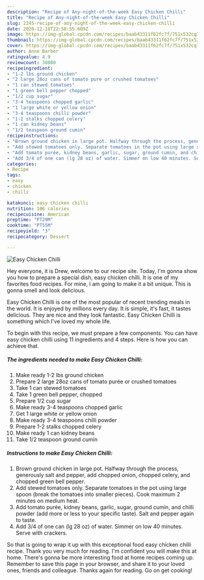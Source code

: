 ```yaml
---
description: "Recipe of Any-night-of-the-week Easy Chicken Chilli"
title: "Recipe of Any-night-of-the-week Easy Chicken Chilli"
slug: 2245-recipe-of-any-night-of-the-week-easy-chicken-chilli
date: 2020-12-18T22:58:55.609Z
image: https://img-global.cpcdn.com/recipes/baab43311f62fc7f/751x532cq70/easy-chicken-chilli-recipe-main-photo.jpg
thumbnail: https://img-global.cpcdn.com/recipes/baab43311f62fc7f/751x532cq70/easy-chicken-chilli-recipe-main-photo.jpg
cover: https://img-global.cpcdn.com/recipes/baab43311f62fc7f/751x532cq70/easy-chicken-chilli-recipe-main-photo.jpg
author: Anne Barber
ratingvalue: 4.9
reviewcount: 38080
recipeingredient:
- "1-2 lbs ground chicken"
- "2 large 28oz cans of tomato pure or crushed tomatoes"
- "1 can stewed tomatoes"
- "1 green bell pepper chopped"
- "1/2 cup sugar"
- "3-4 teaspoons chopped garlic"
- "1 large white or yellow onion"
- "3-4 teaspoons chilli powder"
- "1-2 stalks chopped celery"
- "1 can kidney beans"
- "1/2 teaspoon ground cumin"
recipeinstructions:
- "Brown ground chicken in large pot. Halfway through the process, generously salt and pepper, add chopped onion, chopped celery, and chopped green bell pepper."
- "Add stewed tomatoes only. Separate tomatoes in the pot using large spoon (break the tomatoes into smaller pieces). Cook maximum 2 minutes on medium heat."
- "Add tomato purée, kidney beans, garlic, sugar, ground cumin, and chilli powder (add more or less to your specific taste). Salt and pepper again to taste."
- "Add 3/4 of one can (lg 28 oz) of water. Simmer on low 40 minutes. Serve with crackers."
categories:
- Recipe
tags:
- easy
- chicken
- chilli

katakunci: easy chicken chilli 
nutrition: 106 calories
recipecuisine: American
preptime: "PT29M"
cooktime: "PT55M"
recipeyield: "3"
recipecategory: Dessert

---
```



![Easy Chicken Chilli](https://img-global.cpcdn.com/recipes/baab43311f62fc7f/751x532cq70/easy-chicken-chilli-recipe-main-photo.jpg)

Hey everyone, it is Drew, welcome to our recipe site. Today, I'm gonna show you how to prepare a special dish, easy chicken chilli. It is one of my favorites food recipes. For mine, I am going to make it a bit unique. This is gonna smell and look delicious.



Easy Chicken Chilli is one of the most popular of recent trending meals in the world. It is enjoyed by millions every day. It is simple, it's fast, it tastes delicious. They are nice and they look fantastic. Easy Chicken Chilli is something which I've loved my whole life.


To begin with this recipe, we must prepare a few components. You can have easy chicken chilli using 11 ingredients and 4 steps. Here is how you can achieve that.

<!--inarticleads1-->

##### The ingredients needed to make Easy Chicken Chilli:

1. Make ready 1-2 lbs ground chicken
1. Prepare 2 large 28oz cans of tomato purée or crushed tomatoes
1. Take 1 can stewed tomatoes
1. Take 1 green bell pepper, chopped
1. Prepare 1/2 cup sugar
1. Make ready 3-4 teaspoons chopped garlic
1. Get 1 large white or yellow onion
1. Make ready 3-4 teaspoons chilli powder
1. Prepare 1-2 stalks chopped celery
1. Make ready 1 can kidney beans
1. Take 1/2 teaspoon ground cumin




<!--inarticleads2-->

##### Instructions to make Easy Chicken Chilli:

1. Brown ground chicken in large pot. Halfway through the process, generously salt and pepper, add chopped onion, chopped celery, and chopped green bell pepper.
1. Add stewed tomatoes only. Separate tomatoes in the pot using large spoon (break the tomatoes into smaller pieces). Cook maximum 2 minutes on medium heat.
1. Add tomato purée, kidney beans, garlic, sugar, ground cumin, and chilli powder (add more or less to your specific taste). Salt and pepper again to taste.
1. Add 3/4 of one can (lg 28 oz) of water. Simmer on low 40 minutes. Serve with crackers.




So that is going to wrap it up with this exceptional food easy chicken chilli recipe. Thank you very much for reading. I'm confident you will make this at home. There's gonna be more interesting food at home recipes coming up. Remember to save this page in your browser, and share it to your loved ones, friends and colleague. Thanks again for reading. Go on get cooking!
